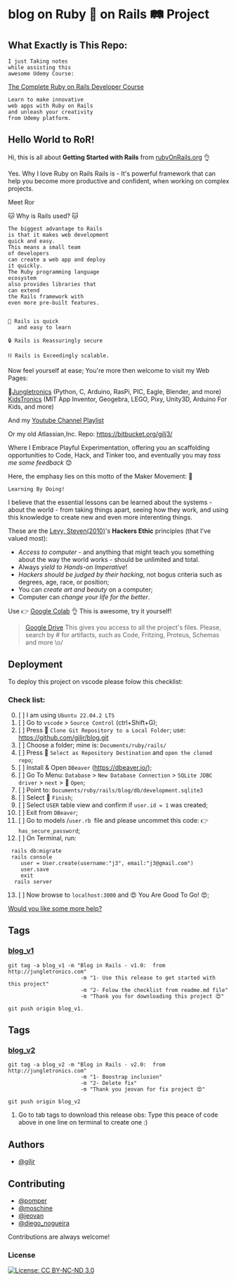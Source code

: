 
# blog  on Ruby 💎️ on Rails 🛤️ Project  

## What Exactly is This Repo:
```
I just Taking notes 
while assisting this 
awesome Udemy Course:

```
[The Complete Ruby on Rails Developer Course](https://www.udemy.com/course/the-complete-ruby-on-rails-developer-course/)

```
Learn to make innovative 
web apps with Ruby on Rails
and unleash your creativity
from Udemy platform.
```

## Hello World to RoR!

Hi, this is all about **Getting Started with Rails** 
from [rubyOnRails.org](https://guides.rubyonrails.org/index.html) 👌

Yes. Why I love Ruby on Rails Rails is - It's powerful framework
that can help you become more productive and confident, when working 
on complex projects.

Meet Ror

🐱‍ Why is Rails used? 🐱‍
```
The biggest advantage to Rails
is that it makes web development
quick and easy. 
This means a small team 
of developers
can create a web app and deploy
it quickly. 
The Ruby programming language 
ecosystem
also provides libraries that 
can extend 
the Rails framework with 
even more pre-built features.


🥰️ Rails is quick 
   and easy to learn 

🔒 Rails is Reassuringly secure

⛓ Rails is Exceedingly scalable.

```
Now feel yourself at ease; 
You're more then welcome to visit my Web Pages: 

 🧐[Jungletronics](https://medium.com/jungletronics) 
 (Python, C, Arduino, RasPi, PIC, Eagle, Blender,  and more) 
 [KidsTronics](https://medium.com/kidstronics) 
 (MIT App Inventor, Geogebra, LEGO, Pixy, Unity3D, Arduino For Kids, and more)
 
And my [Youtube Channel Playlist](https://www.youtube.com/playlist?list=PLK3PeNcUzb8TwZuXZJgREj5nDbQxRLW_a)

Or my old Atlassian,Inc. Repo: https://bitbucket.org/gilj3/
 
Where I Embrace Playful Experimentation, 
offering you an scaffolding opportunities to Code, Hack, 
and Tinker too, and eventually you may *toss me some feedback* :blush:

Here, the emphasy lies on this motto of the Maker Movement: :art:
```
Learning By Doing!
``` 

I believe that the essential lessons 
can be learned about the systems - about the world - 
from taking things apart, seeing how they work, 
and using this knowledge to create 
new and even more interenting things.

These are the [Levy, Steven(2010)](https://www.amazon.com/Hackers-Computer-Revolution-Steven-Levy/dp/1449388396)'s 
**Hackers Ethic** principles (that I've valued most):
* *Access to computer* - and anything that might teach you something about the way the world works - should be unlimited and total.
* Always *yield to Hands-on Imperative*!
* *Hackers should be judged by their hacking*, not bogus criteria such as degrees, age, race, or position;
* You can *create art and beauty* on a computer;
* Computer can *change your life for the better*.

Use 👉 [Google Colab](https://colab.research.google.com/notebooks/welcome.ipynb?hl=en_US) 👌 This is awesome, try it yourself!

>[Google Drive](https://drive.google.com/open?id=0B8iMbc-iQqlULW1HZXFiNnBEZUE) 
>This gives you access to all the project's files. 
>Please, search by # for artifacts, such as Code, Fritzing, Proteus, Schemas and more \o/

## Deployment

To deploy this project on vscode please folow this checklist:

### Check list:
0. [ ]  I am using `Ubuntu 22.04.2 LTS`  
1. [ ]  Go to `vscode` > `Source Control` (ctrl+Shift+G);     
2. [ ]  Press 🔘️ `Clone Git Repository to a Local Folder`; use:
        https://github.com/giljr/blog.git
3. [ ]  Choose a folder; mine is: `Documents/ruby/rails/`
4. [ ]  Press 🔘️ `Select as Repository Destination` and `open the cloned repo`;
5. [ ]  Install & Open `DBeaver` (https://dbeaver.io/);
6. [ ]  Go To Menu: `Database` > `New Database Connection` > `SQLite JDBC driver` > `next` > 🔘️ `Open`;
7. [ ]  Point to: `Documents/ruby/rails/blog/db/development.sqlite3`
8. [ ]  Select 🔘️  `Finish`;
9. [ ]  Select `USER` table view and confirm if `user.id = 1` was created;
10. [ ]  Exit from `DBeaver`;
11. [ ]  Go to models /`user.rb `file and please uncommet this code: 👉️ `has_secure_password`;
12. [ ]  On Terminal, run:
```
 rails db:migrate
 rails console
    user = User.create(username:"j3", email:"j3@gmail.com")
    user.save
    exit
  rails server
```
13. [ ]  Now browse to `localhost:3000` and 😍️ You Are Good To Go! 😍️;



[Would you like some more help?]()

## Tags
### [blog_v1](/../../tags/)
```
git tag -a blog_v1 -m "Blog in Rails - v1.0:  from http://jungletronics.com" 
                       -m "1- Use this release to get started with this project" 
                       -m "2- Folow the checklist from readme.md file" 
                       -m "Thank you for downloading this project 😍️"                       
 
git push origin blog_v1.
```
## Tags
### [blog_v2](/../../tags/)
```
git tag -a blog_v2 -m "Blog in Rails - v2.0:  from http://jungletronics.com" 
                       -m "1- Boostrap inclusion" 
                       -m "2- Delete fix" 
                       -m "Thank you jeovan for fix project 😍️"  
                       
git push origin blog_v2
```                     
 

1. Go to tab tags to download this release
obs: Type this peace of code above in one line on terminal to create one :)

## Authors
- [@giljr](https://www.github.com/giljr)


## Contributing

- [@pomper](https://www.github.com/pomper)
- [@moschine](https://www.linkedin.com/in/luiz-felipe-batista-moschini-4938a0211/)
- [@jeovan](https://www.linkedin.com/in/jeovan-farias-6283b8145/)
- [@diego_nogueira](https://www.linkedin.com/in/diego-sousa-nogueira/)

Contributions are always welcome!

### License

[![License: CC BY-NC-ND 3.0](https://img.shields.io/badge/License-CC%20BY--NC--ND%203.0-lightgrey.svg)](https://creativecommons.org/licenses/by-nc-nd/3.0/)
